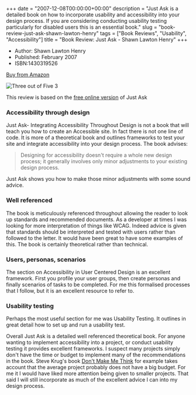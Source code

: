 +++
date = "2007-12-08T00:00:00+00:00"
description = "Just Ask is a detailed book on how to incorporate usability and accessibility into your design process. If you are considering conducting usability testing particularly for disabled users this is an essential book."
slug = "book-review-just-ask-shawn-lawton-henry"
tags = ["Book Reviews", "Usability", "Accessibility"]
title = "Book Review: Just Ask - Shawn Lawton Henry"
+++

- Author: Shawn Lawton Henry
- Published: February 2007
- ISBN:1430319526

[Buy from Amazon](http://www.amazon.com/Just-Ask-Integrating-Accessibility-Throughout/dp/1430319526)

![Three out of Five](/images/books/three_stars.gif "Three out of Five")
<span class="rating">3</span>

This review is based on the
[free online version](http://www.uiaccess.com/accessucd/) of Just Ask

### Accessibility through design

Just Ask- Integrating Accessibility Throughout Design is not a book that will
teach you how to create an Accessible site. In fact there is not one line of
code. It is more of a theoretical book and outlines frameworks to test your site
and integrate accessibility into your design process. The book advises:

> Designing for accessibility doesn't require a whole new design process; it
> generally involves only minor adjustments to your existing design process.

Just Ask shows you how to make those minor adjustments with some sound advice.

### Well referenced

The book is meticulously referenced throughout allowing the reader to look up
standards and recommended documents. As a developer at times I was looking for
more interpretation of things like WCAG. Indeed advice is given that standards
should be interpreted and tested with users rather than followed to the letter.
It would have been great to have some examples of this. The book is certainly
theoretical rather than technical.

### Users, personas, scenarios

The section on Accessibility in User Centered Design is an excellent framework.
First you profile your user groups, then create personas and finally scenarios
of tasks to be completed. For me this formalised processes that I follow, but it
is an excellent resource to refer to.

### Usability testing

Perhaps the most useful section for me was Usability Testing. It outlines in
great detail how to set up and run a usability test.

Overall Just Ask is a detailed well referenced theoretical book. For anyone
wanting to implement accessibility into a project, or conduct usability testing
it provides excellent frameworks. I suspect many projects simply don't have the
time or budget to implement many of the recommendations in the book. Steve
Krug's book
[Don't Make Me Think](/journal/book_review_dont_make_me_think_steve_krug/) for
example takes account that the average project probably does not have a big
budget. For me it I would have liked more attention being given to smaller
projects. That said I will still incorporate as much of the excellent advice I
can into my design process.
